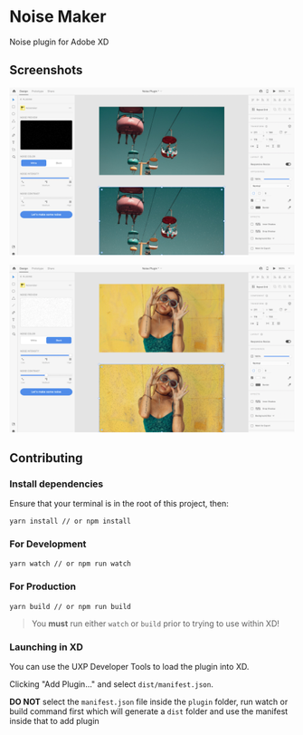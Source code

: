 # Noise Maker

Noise plugin for Adobe XD

## Screenshots

![Noise Maker screenshot](/screenshots/1.png?raw=true "Noise Maker screenshot 1")


![Noise Maker screenshot](/screenshots/2.png?raw=true "Noise Maker screenshot 2")

## Contributing

### Install dependencies

Ensure that your terminal is in the root of this project, then:

```
yarn install // or npm install
```

### For Development

```
yarn watch // or npm run watch
``` 

### For Production

```
yarn build // or npm run build
``` 

> You **must** run either `watch` or `build` prior to trying to use within XD!

### Launching in XD

You can use the UXP Developer Tools to load the plugin into XD.

Clicking "Add Plugin..." and select `dist/manifest.json`. 

**DO NOT** select the `manifest.json` file inside the `plugin` folder, run watch or build command first which will generate a `dist` folder and use the manifest inside that to add plugin
